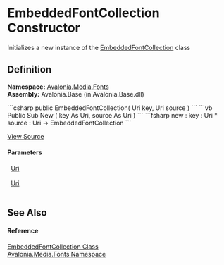 # EmbeddedFontCollection Constructor


Initializes a new instance of the <a href="T_Avalonia_Media_Fonts_EmbeddedFontCollection">EmbeddedFontCollection</a> class



## Definition
**Namespace:** <a href="N_Avalonia_Media_Fonts">Avalonia.Media.Fonts</a>  
**Assembly:** Avalonia.Base (in Avalonia.Base.dll)

<Tabs groupId="api-code-preview">
<TabItem value="csharp" label="C#">
```csharp
public EmbeddedFontCollection(
	Uri key,
	Uri source
)
```
</TabItem>
<TabItem value="vb" label="VB">
```vb
Public Sub New ( 
	key As Uri,
	source As Uri
)
```
</TabItem>
<TabItem value="fsharp" label="F#">
```fsharp
new : 
        key : Uri * 
        source : Uri -> EmbeddedFontCollection
```
</TabItem>
</Tabs>



<a href="https://github.com/AvaloniaUI/Avalonia/tree/master/src/Avalonia.Base/Media/Fonts/EmbeddedFontCollection.cs#L13" title="View the source code">View Source</a>



#### Parameters
<dl><dt>  <a href="https://learn.microsoft.com/dotnet/api/system.uri" target="_blank" rel="noopener noreferrer">Uri</a></dt><dd> </dd><dt>  <a href="https://learn.microsoft.com/dotnet/api/system.uri" target="_blank" rel="noopener noreferrer">Uri</a></dt><dd> </dd></dl>

## See Also


#### Reference
<a href="T_Avalonia_Media_Fonts_EmbeddedFontCollection">EmbeddedFontCollection Class</a>  
<a href="N_Avalonia_Media_Fonts">Avalonia.Media.Fonts Namespace</a>  

